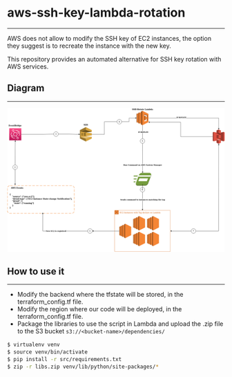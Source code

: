# aws-ssh-key-lambda-rotation
---
AWS does not allow to modify the SSH key of EC2 instances, the option they suggest is to recreate the instance with the new key.

This repository provides an automated alternative for SSH key rotation with AWS services.

## Diagram
---
![alt text](img/diagram.png "Title")

## How to use it
---
* Modify the backend where the tfstate will be stored, in the terraform_config.tf file.
* Modify the region where our code will be deployed, in the terraform_config.tf file.
* Package the libraries to use the script in Lambda and upload the .zip file to the S3 bucket `s3://<bucket-name>/dependencies/`

```bash
$ virtualenv venv
$ source venv/bin/activate
$ pip install -r src/requirements.txt
$ zip -r libs.zip venv/lib/python/site-packages/*
```

